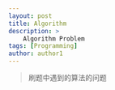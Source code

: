 ```yaml
---
layout: post
title: Algorithm
description: >
    Algorithm Problem
tags: [Programming]
author: author1
---
```


> 刷题中遇到的算法的问题


